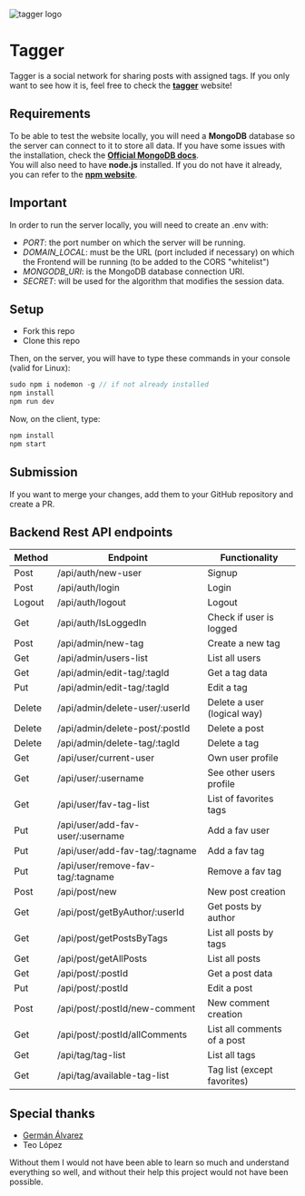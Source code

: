 ![tagger logo](https://lh6.googleusercontent.com/NfzHMUIipZXxBN7VD0BV-wI9V0gVxgGuC0bFqOKIheFYabtw2PbYChGSs-sDPc0KoWpjO52ZJvd3hwmszSP_=w1920-h913)


# Tagger

Tagger is a social network for sharing posts with assigned tags.
If you only want to see how it is, feel free to check the [**tagger**](https://ih-tagger.herokuapp.com/) website!


## Requirements

To be able to test the website locally, you will need a **MongoDB** database so the server can connect to it to store all data. If you have some issues with the installation, check the [**Official MongoDB docs**](https://docs.mongodb.com/manual/installation/). \
You will also need to have **node.js** installed. If you do not have it already, you can refer to the [**npm website**](https://www.npmjs.com/get-npm).

## Important

In order to run the server locally, you will need to create an .env with:

- *PORT*: the port number on which the server will be running.
- *DOMAIN_LOCAL*: must be the URL (port included if necessary) on which the Frontend will be running (to be added to the CORS "whitelist")
- *MONGODB_URI*: is the MongoDB database connection URI.
- *SECRET*: will be used for the algorithm that modifies the session data.


## Setup

- Fork this repo
- Clone this repo

Then, on the server, you will have to type these commands in your console (valid for Linux):

 ````javascript
sudo npm i nodemon -g // if not already installed
npm install
npm run dev
 ````

Now, on the client, type:

 ````javascript
npm install
npm start
 ````

## Submission

If you want to merge your changes, add them to your GitHub repository and create a PR.


## Backend Rest API endpoints


| Method          | Endpoint                            | Functionality                |
| --------------- | ----------------------------------- | ---------------------------- |
| Post            | /api/auth/new-user                  | Signup                       |
| Post            | /api/auth/login                     | Login                        |
| Logout          | /api/auth/logout                    | Logout                       |
| Get             | /api/auth/IsLoggedIn                | Check if user is logged      |
| Post            | /api/admin/new-tag                  | Create a new tag             |
| Get             | /api/admin/users-list               | List all users               |
| Get             | /api/admin/edit-tag/:tagId          | Get a tag data               |
| Put             | /api/admin/edit-tag/:tagId          | Edit a tag                   |
| Delete          | /api/admin/delete-user/:userId      | Delete a user (logical way)  |
| Delete          | /api/admin/delete-post/:postId      | Delete a post                |
| Delete          | /api/admin/delete-tag/:tagId        | Delete a tag                 |
| Get             | /api/user/current-user              | Own user profile             |
| Get             | /api/user/:username                 | See other users profile      |
| Get             | /api/user/fav-tag-list              | List of favorites tags       |
| Put             | /api/user/add-fav-user/:username    | Add a fav user               |
| Put             | /api/user/add-fav-tag/:tagname      | Add a fav tag                |
| Put             | /api/user/remove-fav-tag/:tagname   | Remove a fav tag             |
| Post            | /api/post/new                       | New post creation            |
| Get             | /api/post/getByAuthor/:userId       | Get posts by author          |
| Get             | /api/post/getPostsByTags            | List all posts by tags       |
| Get             | /api/post/getAllPosts               | List all posts               |
| Get             | /api/post/:postId                   | Get a post data              |
| Put             | /api/post/:postId                   | Edit a post                  |
| Post            | /api/post/:postId/new-comment       | New comment creation         |
| Get             | /api/post/:postId/allComments       | List all comments of a post  |
| Get             | /api/tag/tag-list                   | List all tags                |
| Get             | /api/tag/available-tag-list         | Tag list (except favorites)  |


## Special thanks 

- [Germán Álvarez](https://github.com/german-alvarez-dev)
- Teo López

Without them I would not have been able to learn so much and understand everything so well, and without their help this project would not have been possible.